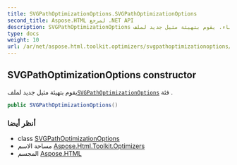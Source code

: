 ```yaml
---
title: SVGPathOptimizationOptions.SVGPathOptimizationOptions
second_title: Aspose.HTML لمرجع .NET API
description: SVGPathOptimizationOptions البناء. يقوم بتهيئة مثيل جديد لملفSVGPathOptimizationOptions فئة .
type: docs
weight: 10
url: /ar/net/aspose.html.toolkit.optimizers/svgpathoptimizationoptions/svgpathoptimizationoptions/
---
```

## SVGPathOptimizationOptions constructor

يقوم بتهيئة مثيل جديد لملف[`SVGPathOptimizationOptions`](../) فئة .

```csharp
public SVGPathOptimizationOptions()
```

### أنظر أيضا

* class [SVGPathOptimizationOptions](../)
* مساحة الاسم [Aspose.Html.Toolkit.Optimizers](../../svgpathoptimizationoptions/)
* المجسم [Aspose.HTML](../../../)


